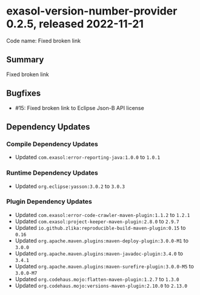 # exasol-version-number-provider 0.2.5, released 2022-11-21

Code name: Fixed broken link

## Summary

Fixed broken link

## Bugfixes

* #15: Fixed broken link to Eclipse Json-B API license

## Dependency Updates

### Compile Dependency Updates

* Updated `com.exasol:error-reporting-java:1.0.0` to `1.0.1`

### Runtime Dependency Updates

* Updated `org.eclipse:yasson:3.0.2` to `3.0.3`

### Plugin Dependency Updates

* Updated `com.exasol:error-code-crawler-maven-plugin:1.1.2` to `1.2.1`
* Updated `com.exasol:project-keeper-maven-plugin:2.8.0` to `2.9.7`
* Updated `io.github.zlika:reproducible-build-maven-plugin:0.15` to `0.16`
* Updated `org.apache.maven.plugins:maven-deploy-plugin:3.0.0-M1` to `3.0.0`
* Updated `org.apache.maven.plugins:maven-javadoc-plugin:3.4.0` to `3.4.1`
* Updated `org.apache.maven.plugins:maven-surefire-plugin:3.0.0-M5` to `3.0.0-M7`
* Updated `org.codehaus.mojo:flatten-maven-plugin:1.2.7` to `1.3.0`
* Updated `org.codehaus.mojo:versions-maven-plugin:2.10.0` to `2.13.0`
